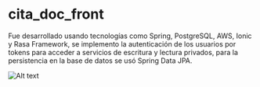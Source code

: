 # cita_doc_front
Fue desarrollado usando tecnologías como Spring, PostgreSQL, AWS, Ionic y Rasa Framework, se implemento la autenticación de los usuarios por tokens para acceder a servicios de escritura y lectura privados, para la persistencia en la base de datos se usó Spring Data JPA.


<img src="[/path/to/img.jpg](https://as01.epimg.net/diarioas/imagenes/2022/05/29/actualidad/1653826510_995351_1653826595_noticia_normal_recorte1.jpg)" alt="Alt text" title="Optional title">
